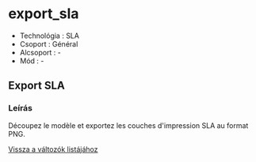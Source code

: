 # export\_sla

* Technológia : SLA
* Csoport : Général
* Alcsoport : -
* Mód : - 

## Export SLA

### Leírás

Découpez le modèle et exportez les couches d'impression SLA au format PNG.

[Vissza a változók listájához](../../variable_list)

